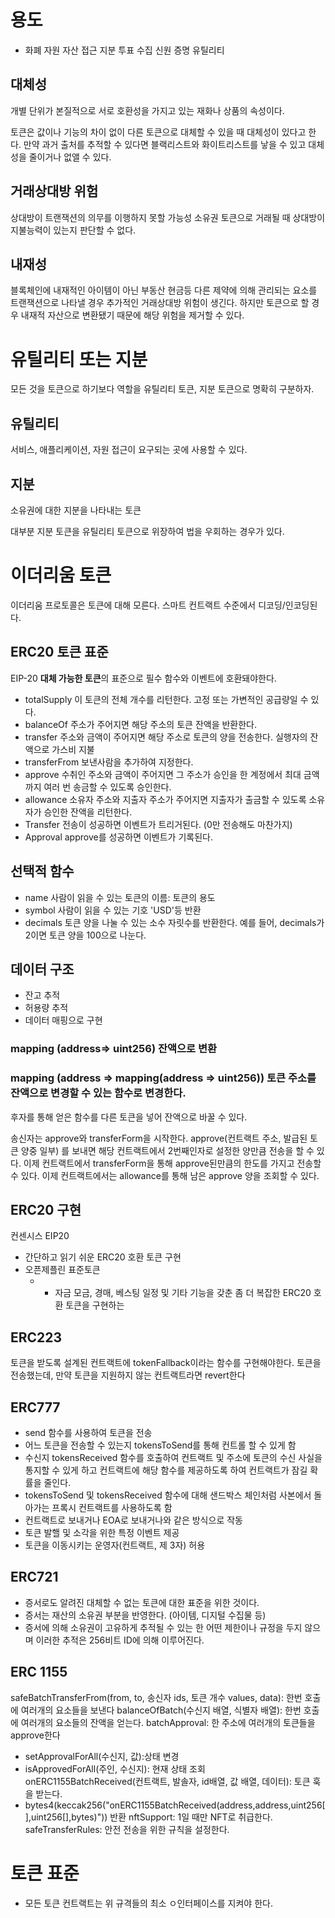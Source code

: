 # 용도
- 화폐 자원 자산 접근 지분 투표 수집 신원 증명 유틸리티

## 대체성
개별 단위가 본질적으로 서로 호환성을 가지고 있는 재화나 상품의 속성이다.

토큰은 값이나 기능의 차이 없이 다른 토큰으로 대체할 수 있을 때 대체성이 있다고 한다.
만약 과거 출처를 추적할 수 있다면 블랙리스트와 화이트리스트를 낳을 수 있고 대체성을 줄이거나 없앨 수 있다.

## 거래상대방 위험
상대방이 트랜잭션의 의무를 이행하지 못할 가능성
소유권 토큰으로 거래될 때 상대방이 지불능력이 있는지 판단할 수 없다.

## 내재성
블록체인에 내재적인 아이템이 아닌 부동산 현금등 다른 제약에 의해 관리되는 요소를 트랜잭션으로 나타낼 경우 추가적인 거래상대방 위험이 생긴다. 
하지만 토큰으로 할 경우 내재적 자산으로 변환됐기 때문에 해당 위험을 제거할 수 있다.

# 유틸리티 또는 지분
모든 것을 토큰으로 하기보다 역할을 유틸리티 토큰, 지분 토큰으로 명확히 구분하자.

## 유틸리티
서비스, 애플리케이션, 자원 접근이 요구되는 곳에 사용할 수 있다.

## 지분
소유권에 대한 지분을 나타내는 토큰

대부분 지분 토큰을 유틸리티 토큰으로 위장하여 법을 우회하는 경우가 있다.

# 이더리움 토큰
이더리움 프로토콜은 토큰에 대해 모른다. 스마트 컨트랙트 수준에서 디코딩/인코딩된다.

## ERC20 토큰 표준
EIP-20
**대체 가능한 토큰**의 표준으로 필수 함수와 이벤트에 호환돼야한다.
- totalSupply 이 토큰의 전체 개수를 리턴한다. 고정 또는 가변적인 공급량일 수 있다.
- balanceOf 주소가 주어지면 해당 주소의 토큰 잔액을 반환한다.
- transfer 주소와 금액이 주어지면 해당 주소로 토큰의 양을 전송한다. 실행자의 잔액으로 가스비 지불
- transferFrom 보낸사람을 추가하여 지정한다.
- approve 수취인 주소와 금액이 주어지면 그 주소가 승인을 한 계정에서 최대 금액까지 여러 번 송금할 수 있도록 승인한다.
- allowance 소유자 주소와 지출자 주소가 주어지면 지출자가 출금할 수 있도록 소유자가 승인한 잔액을 리턴한다. 
- Transfer  전송이 성공하면 이벤트가 트리거된다. (0만 전송해도 마찬가지)
- Approval approve를 성공하면 이벤트가 기록된다.

## 선택적 함수
- name 사람이 읽을 수 있는 토큰의 이름: 토큰의 용도
- symbol 사람이 읽을 수 있는 기호 'USD'등 반환
- decimals 토큰 양을 나눌 수 있는 소수 자릿수를 반환한다. 예를 들어, decimals가 2이면 토큰 양을 100으로 나눈다.

## 데이터 구조
- 잔고 추적
- 허용량 추적
- 데이터 매핑으로 구현

### mapping (address=> uint256) 잔액으로 변환
### mapping (address => mapping(address => uint256)) 토큰 주소를 잔액으로 변경할 수 있는 함수로 변경한다.
후자를 통해 얻은 함수를 다른 토큰을 넣어 잔액으로 바꿀 수 있다.

송신자는 approve와 transferForm을 시작한다.
approve(컨트랙트 주소, 발급된 토큰 양중 일부) 를 보내면 해당 컨트랙트에서 2번째인자로 설정한 양만큼 전송을 할 수 있다.
이제 컨트랙트에서 transferForm을 통해 approve된만큼의 한도를 가지고 전송할 수 있다.
이제 컨트랙트에서는 allowance를 통해 남은 approve 양을 조회할 수 있다.

## ERC20 구현
컨센시스 EIP20
- 간단하고 읽기 쉬운 ERC20 호환 토큰 구현
- 오픈제플린 표준토큰
	- - 자금 모금, 경매, 베스팅 일정 및 기타 기능을 갖춘 좀 더 복잡한 ERC20 호환 토큰을 구현하는
## ERC223
토큰을 받도록 설계된 컨트랙트에 tokenFallback이라는 함수를 구현해야한다. 토큰을 전송했는데, 만약 토큰을 지원하지 않는 컨트랙트라면 revert한다

## ERC777
- send 함수를 사용하여 토큰을 전송
- 어느 토큰을 전송할 수 있는지 tokensToSend를 통해 컨트롤 할 수 있게 함
- 수신지 tokensReceived 함수를 호출하여 컨트랙트 및 주소에 토큰의 수신 사실을 통지할 수 있게 하고 컨트랙트에 해당 함수를 제공하도록 하여 컨트랙트가 잠길 확률을 줄인다.
- tokensToSend 및 tokensReceived 함수에 대해 샌드박스 체인처럼 사본에서 돌아가는 프록시 컨트랙트를 사용하도록 함 
- 컨트랙트로 보내거나 EOA로 보내거나와 같은 방식으로 작동
- 토큰 발핼 및 소각을 위한 특정 이벤트 제공
- 토큰을 이동시키는 운영자(컨트랙트, 제 3자) 허용

## ERC721
- 증서로도 알려진 대체할 수 없는 토큰에 대한 표준을 위한 것이다.
- 증서는 재산의 소유권 부분을 반영한다. (아이템, 디지털 수집물 등)
- 증서에 의해 소유권이 고유하게 추적될 수 있는 한 어떤 제한이나 규정을 두지 않으며 이러한 추적은 256비트 ID에 의해 이루어진다.


## ERC 1155
safeBatchTransferFrom(from, to, 송신자 ids, 토큰 개수 values, data): 한번 호출에 여러개의 요소들을 보낸다
balanceOfBatch(수신지 배열, 식별자 배열): 한번 호출에 여러개의 요소들의 잔액을 얻는다.
batchApproval: 한 주소에 여러개의 토큰들을 approve한다
- setApprovalForAll(수신지, 값):상태 변경
- isApprovedForAll(주인, 수신지): 현재 상태 조회
onERC1155BatchReceived(컨트랙트, 발솔자, id배열, 값 배열, 데이터): 토큰 훅을 받는다.
- bytes4(keccak256("onERC1155BatchReceived(address,address,uint256[],uint256[],bytes)")) 반환
nftSupport: 1일 때만 NFT로 취급한다.
safeTransferRules: 안전 전송을 위한 규칙을 설정한다.



# 토큰 표준
- 모든 토큰 컨트랙트는 위 규격들의 최소 ㅇ인터페이스를 지켜야 한다.
